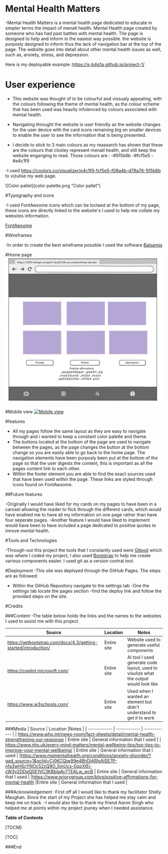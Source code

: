 # Mental Health Matters

-Mental Health Matters is a mental health page dedicated to educate in simpler terms the impact of menatl health. Mental Health page created by someone who has had past battles with mental health. The page is designed to help and inform in the easiest way possible. the website is purposly designed to inform thus the lack of navigation bar at the top of the page. The website goes into detail about other mental health issues as well, such as, anxiety, stress, and depression.

Here is my deployable example :https://s-b4g1a.github.io/project-1/

# User experience

- This website was thought of to be colourful and vissualy appealing, with the colours following the theme of mental health, as the colour scheme that has been used was heavily infulenced by colours associated with mental health.

- Navigating throught the website is user friendly as the website changes for the user device with the card icons remaining big on smaller devices to enable the user to see the information that is being presented.

- I decide to stick to 3 main colours as my reasearch has shown that these are the colours that closley represent menatl health, and still keep the website enganging to read. Those colours are :
-#5f5b6b
-#fcf5e5
-#e4c1f9

-I used https://coolors.co/visualizer/e4c1f9-fcf5e5-f08a4b-d78a76-5f5b6b to vizulise my web page.

![Color pallet](color palette.png "Color pallet")

#Typography and icons

-I used FontAwsome icons which can be loctaed at the bottom of my page, these icons are directly linked to the website's I used to help me collate my websites information.  

[FontAwsome](http://fontawesome.com/ "FontAwsome")

#Wireframes

-In order to create the best wireframe possible I used the software [Balsamiq](http://https://balsamiq.cloud/sjo098x/ptxdd6s/r2278 "Balsamiq") 

#Home page
[![Desktop view](style/images/desktop-view.png "Desktop view")](http://desktop-view.png "Desktop view")

#Mobile view
[![Mobile view](styles/images/mobile-view.png "Mobile view")](http://mobile-view.png "Mobile view")

#features

- All my pages follow the same layout as they are easy to navigate through and i wanted to keep a constant color palette and theme.
- The buttons located at the bottom of the page are used to navigate between the pages, as the page changes the button at the bottom change so you are easily able to go back to the home page. The navigation elements have been purposly been put at the bottom of the page so that the user digests the content, this is important as all the pages content link to each other.
- Within the footer element you are able to find the exact sources used that have been used within the page. These links are styled through icons found on FontAwsome. 

##Future features

-Originally I would have liked for my cards on my pages to have been in a carosel allowing the reader to flick through the different cards, which would have enabled me to have all my information on one page rather than have four seperate pages.
-Another feature I would have liked to implement would have been to have included a page dedicated to positive quotes to imrove mental health.

#Tools and Technologies

-Through-out this project the tools that I constantly used were [Gitpod](http://https://www.gitpod.io/ "Gitpod") which was where I coded my project, I also used [Bootstrap](http://https://getbootstrap.com/docs/4.6/getting-started/introduction/ "Bootstrap") to help me create various components easier. I used  git as a version contral tool.

#Deployment
-This site was deployed through the GitHub Pages. The steps are as followed: 
- Within the GitHub Repository navigate to the settings tab
-One the settings tab locate the pages section
-find the deploy link and follow the provided steps on the site.

#Credits

###Content
-The table below holds the links and the names to the websites I used to assist me with this project.

| Source  | Location  | Notes  |
| ------------ | ------------ | ------------ |
|https://getbootstrap.com/docs/4.3/getting-started/introduction/   |  Entire site | Website used to generate useful components  |
|https://copilot.microsoft.com/   | Entire site  |  AI tool I used generate code layout, used to visulize what the output would look like |
| https://www.w3schools.com/  | Entire site  |  Used when I wanted an element but didn't understand to get it to work |

###Media
| Source  | Location  |Notes   |
| ------------ | ------------ | ------------ |
| https://www.who.int/news-room/fact-sheets/detail/mental-health-strengthening-our-response  | Entire site  | General information that I used  |
| https://www.nhs.uk/every-mind-matters/mental-wellbeing-tips/top-tips-to-improve-your-mental-wellbeing/   |  Entire site | General information that I used  |
|https://www.mqmentalhealth.org/conditions/anxiety-disorder/?gad_source=1&gclid=Cj0KCQjw99e4BhDiARIsAISE7P-nfa3wHScYNOc52zQ9O_5mUcs-GqzXIEj-cW3y2DDqQ0E1VC3KBbIaAv7TEALw_wcB    | Entire site  | General information that I used  |
|https://www.priorygroup.com/blog/positive-affirmations-for-mental-health   |Entire site   | General information that I used  |

###Acknowledgement
-First off all I would like to thank my facilitator Shelly Maughan. Since the start of my Project she has helped me stay calm and keep me on track.
-I would also like to thank my friend Aaron Singh who helped me at points within my project jouney when I needed assistance.





**Table of Contents**

[TOCM]

[TOC]



###End
